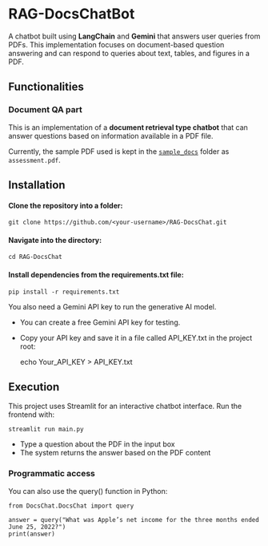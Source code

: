 # RAG-DocsChatBot

A chatbot built using **LangChain** and **Gemini** that answers user queries from PDFs. This implementation focuses on document-based question answering and can respond to queries about text, tables, and figures in a PDF.

## Functionalities

### Document QA part

This is an implementation of a **document retrieval type chatbot** that can answer questions based on information available in a PDF file.  

Currently, the sample PDF used is kept in the [`sample_docs`](DocsChat/sample_docs/) folder as `assessment.pdf`.  


## Installation

#### Clone the repository into a folder:

    git clone https://github.com/<your-username>/RAG-DocsChat.git

#### Navigate into the directory:

    cd RAG-DocsChat

#### Install dependencies from the requirements.txt file:

    pip install -r requirements.txt
You also need a Gemini API key to run the generative AI model.
* You can create a free Gemini API key for testing.
* Copy your API key and save it in a file called API_KEY.txt in the project root:

    echo Your_API_KEY > API_KEY.txt

## Execution
This project uses Streamlit for an interactive chatbot interface. Run the frontend with:

    streamlit run main.py
* Type a question about the PDF in the input box
* The system returns the answer based on the PDF content

### Programmatic access
You can also use the query() function in Python:

    from DocsChat.DocsChat import query

    answer = query("What was Apple’s net income for the three months ended June 25, 2022?")
    print(answer)